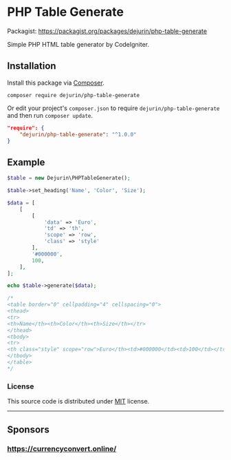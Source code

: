 # PHP Table Generate
Packagist: https://packagist.org/packages/dejurin/php-table-generate

Simple PHP HTML table generator by CodeIgniter.

## Installation

Install this package via [Composer](https://getcomposer.org/).

```
composer require dejurin/php-table-generate
```

Or edit your project's `composer.json` to require `dejurin/php-table-generate` and then run `composer update`.

```json
"require": {
    "dejurin/php-table-generate": "^1.0.0"
}
```

## Example

```php
$table = new Dejurin\PHPTableGenerate();

$table->set_heading('Name', 'Color', 'Size');

$data = [
    [
        [
            'data' => 'Euro',
            'td' => 'th',
            'scope' => 'row',
            'class' => 'style'
        ], 
        '#000000', 
        100,
    ],
];

echo $table->generate($data);

/* 
<table border="0" cellpadding="4" cellspacing="0">
<thead>
<tr>
<th>Name</th><th>Color</th><th>Size</th></tr>
</thead>
<tbody>
<tr>
<th class="style" scope="row">Euro</th><td>#000000</td><td>100</td></tr>
</tbody>
</table>
*/

```

### License ###
This source code is distributed under [MIT](https://choosealicense.com/licenses/mit/) license.
___

## Sponsors ##
### https://currencyconvert.online/ ###
